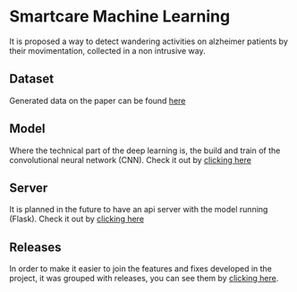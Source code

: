 # Smartcare Machine Learning
It is proposed a way to detect wandering activities on alzheimer patients by their movimentation, collected in a non intrusive way.

## Dataset
Generated data on the paper can be found [here](https://github.com/Unilasalle-SmartCare/smartcare-machinelearning/blob/master/modelo/dados/dataset.json)

## Model
Where the technical part of the deep learning is, the build and train of the convolutional neural network (CNN). Check it out by [clicking here](https://github.com/Unilasalle-SmartCare/smartcare-machinelearning/tree/master/modelo)

## Server
It is planned in the future to have an api server with the model running (Flask). Check it out by [clicking here](https://github.com/Unilasalle-SmartCare/smartcare-machinelearning/tree/master/server)

## Releases
In order to make it easier to join the features and fixes developed in the project, it was grouped with releases, you can see them by [clicking here](https://github.com/Unilasalle-SmartCare/smartcare-machinelearning/releases).

